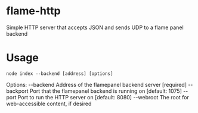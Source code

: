 # flame-http
Simple HTTP server that accepts JSON and sends UDP to a flame panel backend

# Usage
`node index --backend [address] [options]`

Options:
  --backend   Address of the flamepanel backend server                [required]
  --backport  Port that the flamepanel backend is running on     [default: 1075]
  --port      Port to run the HTTP server on                     [default: 8080]
  --webroot   The root for web-accessible content, if desired